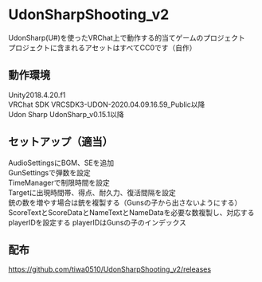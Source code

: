 # UdonSharpShooting_v2
UdonSharp(U#)を使ったVRChat上で動作する的当てゲームのプロジェクト  
プロジェクトに含まれるアセットはすべてCC0です（自作）

## 動作環境
Unity2018.4.20.f1  
VRChat SDK VRCSDK3-UDON-2020.04.09.16.59_Public以降  
Udon Sharp UdonSharp_v0.15.1以降  

## セットアップ（適当）
AudioSettingsにBGM、SEを追加  
GunSettingsで弾数を設定  
TimeManagerで制限時間を設定  
Targetに出現時間帯、得点、耐久力、復活間隔を設定  
銃の数を増やす場合は銃を複製する（Gunsの子から出さないようにする）    
ScoreTextとScoreDataとNameTextとNameDataを必要な数複製し、対応するplayerIDを設定する  playerIDはGunsの子のインデックス

## 配布
https://github.com/tiwa0510/UdonSharpShooting_v2/releases
